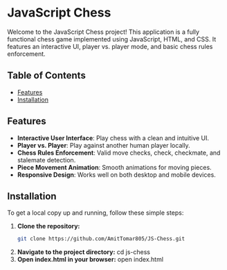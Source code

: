 # JavaScript Chess

Welcome to the JavaScript Chess project! This application is a fully functional chess game implemented using JavaScript, HTML, and CSS. It features an interactive UI, player vs. player mode, and basic chess rules enforcement.

## Table of Contents

- [Features](#features)
- [Installation](#installation)

## Features

- **Interactive User Interface**: Play chess with a clean and intuitive UI.
- **Player vs. Player**: Play against another human player locally.
- **Chess Rules Enforcement**: Valid move checks, check, checkmate, and stalemate detection.
- **Piece Movement Animation**: Smooth animations for moving pieces.
- **Responsive Design**: Works well on both desktop and mobile devices.


## Installation

To get a local copy up and running, follow these simple steps:

1. **Clone the repository:**
   ```sh
   git clone https://github.com/AmitTomar805/JS-Chess.git
2. **Navigate to the project directory:**
    cd js-chess
3. **Open index.html in your browser:**
    open index.html

